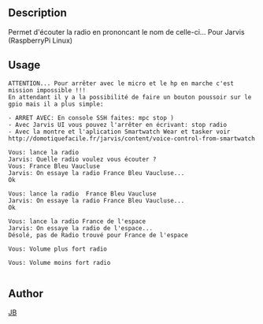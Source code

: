 <!---
IMPORTANT
=========
This README.md is displayed in the WebStore as well as within Jarvis app
Please do not change the structure of this file
Fill-in Description, Usage & Author sections
Make sure to rename the [en] folder into the language code your plugin is written in (ex: fr, es, de, it...)
For multi-language plugin:
- clone the language directory and translate commands/functions.sh
- optionally write the Description / Usage sections in several languages
-->
## Description
Permet d'écouter la radio en prononcant le nom de celle-ci... Pour Jarvis (RaspberryPi Linux)

## Usage
```
ATTENTION... Pour arrêter avec le micro et le hp en marche c'est mission impossible !!!
En attendant il y a la possibilité de faire un bouton poussoir sur le gpio mais il a plus simple:

- ARRET AVEC: En console SSH faites: mpc stop )
- Avec Jarvis UI vous pouvez l'arrêter en écrivant: stop radio 
- Avec la montre et l'aplication Smartwatch Wear et tasker voir http://domotiquefacile.fr/jarvis/content/voice-control-from-smartwatch

Vous: lance la radio
Jarvis: Quelle radio voulez vous écouter ?
Vous: France Bleu Vaucluse
Jarvis: On essaye la radio France Bleu Vaucluse...
Ok

Vous: lance la radio  France Bleu Vaucluse
Jarvis: On essaye la radio France Bleu Vaucluse...
Ok

Vous: lance la radio France de l'espace 
Jarvis: On essaye la radio de l'espace...
Désolé, pas de Radio trouvé pour France de l'espace

Vous: Volume plus fort radio  

Vous: Volume moins fort radio  


```

## Author
[JB](https://github.com/Jean-Bernard-Hallez/jarvis-radio)
